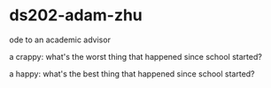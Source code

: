 # ds202-adam-zhu
ode to an academic advisor

a crappy: what's the worst thing that happened since school started?

a happy: what's the best thing that happened since school started?
